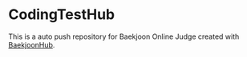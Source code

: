 # CodingTestHub
This is a auto push repository for Baekjoon Online Judge created with [BaekjoonHub](https://github.com/BaekjoonHub/BaekjoonHub).
